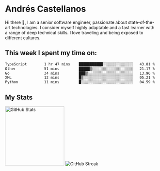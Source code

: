 # Andrés Castellanos

Hi there 👋, I am a senior software engineer, passionate about state-of-the-art technologies. I consider myself highly adaptable and a fast learner with a range of deep technical skills. I love traveling and being exposed to different cultures.

## This week I spent my time on:

<!--START_SECTION:waka-->

```txt
TypeScript        1 hr 47 mins    ███████████░░░░░░░░░░░░░░   43.81 %
Other             51 mins         █████▒░░░░░░░░░░░░░░░░░░░   21.17 %
Go                34 mins         ███▒░░░░░░░░░░░░░░░░░░░░░   13.96 %
XML               12 mins         █▒░░░░░░░░░░░░░░░░░░░░░░░   05.21 %
Python            11 mins         █░░░░░░░░░░░░░░░░░░░░░░░░   04.59 %
```

<!--END_SECTION:waka-->

## My Stats

<img height="195" src="https://github-readme-stats.vercel.app/api?username=andrescv&show_icons=true&theme=onedark&hide_border=true&card_width=495" alt="GitHub Stats" />

<img src="https://streak-stats.demolab.com?user=andrescv&theme=one-dark-pro&hide_border=true" alt="GitHub Streak" />

